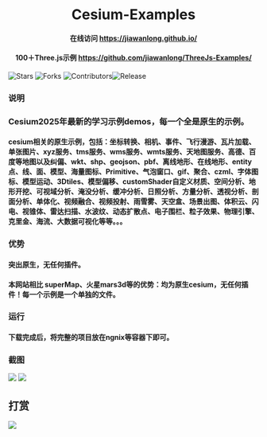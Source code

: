 <h1 align="center">Cesium-Examples</h1>

<h4 align="center">在线访问 <a target="_blank" href="https://jiawanlong.github.io/">https://jiawanlong.github.io/</a> </h4>
<h4 align="center">100＋Three.js示例 <a target="_blank" href="https://github.com/jiawanlong/ThreeJs-Examples/">https://github.com/jiawanlong/ThreeJs-Examples/</a> </h4>

 ![Stars](https://img.shields.io/github/stars/jiawanlong/cesium-three-demos.svg?style=social) ![Forks](https://img.shields.io/github/forks/jiawanlong/cesium-three-demos.svg?style=social) ![Contributors](https://img.shields.io/github/contributors/jiawanlong/cesium-three-demos.svg)![Release](https://img.shields.io/github/v/release/jiawanlong/cesium-three-demos.svg)


### 说明

### Cesium2025年最新的学习示例demos，每一个全是原生的示例。

####  cesium相关的原生示例，包括：坐标转换、相机、事件、飞行漫游、瓦片加载、单张图片、xyz服务、tms服务、wms服务、wmts服务、天地图服务、高德、百度等地图以及纠偏、wkt、shp、geojson、pbf、离线地形、在线地形、entity点、线、面、模型、海量图标、Primitive、气泡窗口、gif、聚合、czml、字体图标、模型运动、3Dtiles、模型偏移、customShader自定义材质、空间分析、地形开挖、可视域分析、淹没分析、缓冲分析、日照分析、方量分析、透视分析、剖面分析、单体化、视频融合、视频投射、雨雪雾、天空盒、场景出图、体积云、闪电、视锥体、雷达扫描、水波纹、动态扩散点、电子围栏、粒子效果、物理引擎、克里金、海流、大数据可视化等等。。。

### 优势
#### 突出原生，无任何插件。
#### 本网站相比 superMap、火星mars3d等的优势：均为原生cesium，无任何插件！每一个示例是一个单独的文件。

### 运行
#### 下载完成后，将完整的项目放在ngnix等容器下即可。

### 截图
<img src="https://jiawanlong.github.io/demo.jpg">
<img src="https://jiawanlong.github.io/demo1.jpg">

## 打赏
<img src="https://jiawanlong.github.io/ds.jpg">